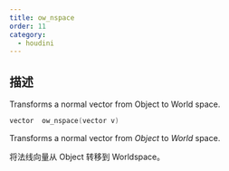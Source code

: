 ```yaml
---
title: ow_nspace
order: 11
category:
  - houdini
---
```

    
## 描述

Transforms a normal vector from Object to World space.

```c
vector  ow_nspace(vector v)
```

Transforms a normal vector from _Object_ to _World_ space.

将法线向量从 Object 转移到 Worldspace。

